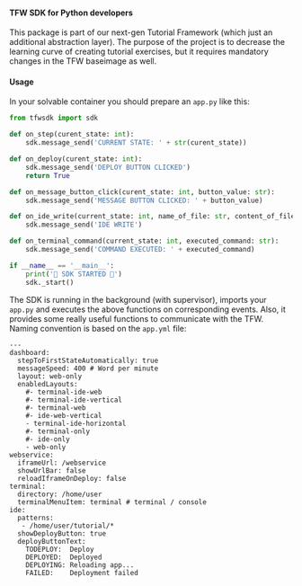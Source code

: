 #### TFW SDK for Python developers ####

This package is part of our next-gen Tutorial Framework (which just an additional abstraction layer). The purpose of the project is to decrease the learning curve of creating tutorial exercises, but it requires mandatory changes in the TFW baseimage as well.

#### Usage ####

In your solvable container you should prepare an `app.py` like this:

```python
from tfwsdk import sdk

def on_step(curent_state: int):
    sdk.message_send('CURRENT STATE: ' + str(curent_state))

def on_deploy(curent_state: int):
    sdk.message_send('DEPLOY BUTTON CLICKED')
    return True

def on_message_button_click(curent_state: int, button_value: str):
    sdk.message_send('MESSAGE BUTTON CLICKED: ' + button_value)

def on_ide_write(current_state: int, name_of_file: str, content_of_file: str):
    sdk.message_send('IDE WRITE')

def on_terminal_command(current_state: int, executed_command: str):
    sdk.message_send('COMMAND EXECUTED: ' + executed_command)

if __name__ == '__main__':
    print('🎉 SDK STARTED 🎉')
    sdk._start()
```

The SDK is running in the background (with supervisor), imports your `app.py` and executes the above functions on corresponding events. Also, it provides some really useful functions to communicate with the TFW. Naming convention is based on the `app.yml` file:

```
---
dashboard:
  stepToFirstStateAutomatically: true
  messageSpeed: 400 # Word per minute
  layout: web-only
  enabledLayouts:
    #- terminal-ide-web
    #- terminal-ide-vertical
    #- terminal-web
    #- ide-web-vertical
    - terminal-ide-horizontal
    #- terminal-only
    #- ide-only
    - web-only
webservice:
  iframeUrl: /webservice
  showUrlBar: false
  reloadIframeOnDeploy: false
terminal:
  directory: /home/user
  terminalMenuItem: terminal # terminal / console
ide:
  patterns: 
   - /home/user/tutorial/*
  showDeployButton: true
  deployButtonText:
    TODEPLOY:  Deploy
    DEPLOYED:  Deployed
    DEPLOYING: Reloading app...
    FAILED:    Deployment failed
```
